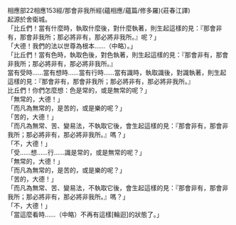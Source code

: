 相應部22相應153經/那會非我所經(蘊相應/蘊篇/修多羅)(莊春江譯)  
起源於舍衛城。  
「比丘們！當有什麼時，執取什麼後，對什麼執著，則生起這樣的見：『那會非有，那會非我所；那必將非有，那必將非我所。』呢？」  
「大德！我們的法以世尊為根本……（中略）。」  
「比丘們！當有色時，執取色後，對色執著，則生起這樣的見：『那會非有，那會非我所；那必將非有，那必將非我所。』  
當有受時……當有想時……當有行時……當有識時，執取識後，對識執著，則生起這樣的見：『那會非有，那會非我所；那必將非有，那必將非我所。』  
比丘們！你們怎麼想：色是常的，或是無常的呢？」  
「無常的，大德！」  
「而凡為無常的，是苦的，或是樂的呢？」  
「苦的，大德！」  
「而凡為無常、苦、變易法，不執取它後，會生起這樣的見：『那會非有，那會非我所；那必將非有，那必將非我所。』嗎？」  
「不，大德！」  
「受……想……行……識是常的，或是無常的呢？」  
「無常的，大德！」  
「而凡為無常的，是苦的，或是樂的呢？」  
「苦的，大德！」  
「而凡為無常、苦、變易法，不執取它後，會生起這樣的見：『那會非有，那會非我所；那必將非有，那必將非我所。』嗎？」  
「不，大德！」  
「當這麼看時……（中略）不再有這樣[輪迴]的狀態了。」  
  
  

